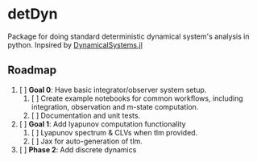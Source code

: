 # detDyn
Package for doing standard deterministic dynamical system's analysis in python. Inpsired by [DynamicalSystems.jl](https://github.com/JuliaDynamics/DynamicalSystems.jl)

## Roadmap

1. [ ] **Goal 0**: Have basic integrator/observer system setup.
    1. [ ] Create example notebooks for common workflows, including integration, observation and m-state computation.
    2. [ ] Documentation and unit tests.
2. [ ] **Goal 1**: Add lyapunov computation functionality
    1. [ ] Lyapunov spectrum & CLVs when tlm provided.
    2. [ ] Jax for auto-generation of tlm.
3. [ ] **Phase 2**: Add discrete dynamics
